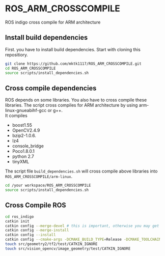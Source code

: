 # ROS_ARM_CROSSCOMPILE
ROS indigo cross compile for ARM architecture

## Install build dependencies
First. you have to install build dependencies.
Start with cloning this repositiory.
```bash
git clone https://github.com/mktk1117/ROS_ARM_CROSSCOMPILE.git
cd ROS_ARM_CROSSCOMPILE
source scripts/install_dependencies.sh
```

## Cross compile dependencies
ROS depends on some libraries.
You also have to cross compile these libraries.
The script cross compiles for ARM architecture by using arm-linux-gnueabihf-gcc or g++.  
It compiles
- boost1.55
- OpenCV2.4.9
- bzip2-1.0.6.
- lz4
- console_bridge
- Poco1.8.0.1
- python 2.7
- tinyXML

The script file `build_dependencies.sh` will cross compile above libraries into `ROS_ARM_CROSSCOMPILE/arm-linux`.
```bash
cd /your workspace/ROS_ARM_CROSSCOMPILE
source scripts/install_dependencies.sh
```

## Cross Compile ROS
```bash
cd ros_indigo
catkin init
catkin config --merge-devel # this is important, otherwise you may get weird linking errors
catkin config --merge-install
catkin config --install
catkin config --cmake-args -DCMAKE_BUILD_TYPE=Release -DCMAKE_TOOLCHAIN_FILE=/home/takahiro/cross_compile/ros_catkin_ws/rostoolchain.cmake
touch src/geometry2/tf2/test/CATKIN_IGNORE
touch src/vision_opencv/image_geometry/test/CATKIN_IGNORE
```

